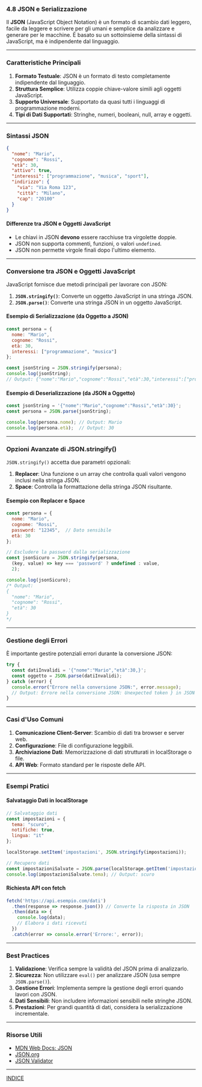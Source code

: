 ### **4.8 JSON e Serializzazione**

Il **JSON** (JavaScript Object Notation) è un formato di scambio dati leggero, facile da leggere e scrivere per gli umani e semplice da analizzare e generare per le macchine. È basato su un sottoinsieme della sintassi di JavaScript, ma è indipendente dal linguaggio.

---

### **Caratteristiche Principali**

1. **Formato Testuale**: JSON è un formato di testo completamente indipendente dal linguaggio.
2. **Struttura Semplice**: Utilizza coppie chiave-valore simili agli oggetti JavaScript.
3. **Supporto Universale**: Supportato da quasi tutti i linguaggi di programmazione moderni.
4. **Tipi di Dati Supportati**: Stringhe, numeri, booleani, null, array e oggetti.

---

### **Sintassi JSON**

```json
{
  "nome": "Mario",
  "cognome": "Rossi",
  "età": 30,
  "attivo": true,
  "interessi": ["programmazione", "musica", "sport"],
  "indirizzo": {
    "via": "Via Roma 123",
    "città": "Milano",
    "cap": "20100"
  }
}
```

#### **Differenze tra JSON e Oggetti JavaScript**

- Le chiavi in JSON **devono** essere racchiuse tra virgolette doppie.
- JSON non supporta commenti, funzioni, o valori `undefined`.
- JSON non permette virgole finali dopo l'ultimo elemento.

---

### **Conversione tra JSON e Oggetti JavaScript**

JavaScript fornisce due metodi principali per lavorare con JSON:

1. **`JSON.stringify()`**: Converte un oggetto JavaScript in una stringa JSON.
2. **`JSON.parse()`**: Converte una stringa JSON in un oggetto JavaScript.

#### **Esempio di Serializzazione (da Oggetto a JSON)**

```javascript
const persona = {
  nome: "Mario",
  cognome: "Rossi",
  età: 30,
  interessi: ["programmazione", "musica"]
};

const jsonString = JSON.stringify(persona);
console.log(jsonString);
// Output: {"nome":"Mario","cognome":"Rossi","età":30,"interessi":["programmazione","musica"]}
```

#### **Esempio di Deserializzazione (da JSON a Oggetto)**

```javascript
const jsonString = '{"nome":"Mario","cognome":"Rossi","età":30}';
const persona = JSON.parse(jsonString);

console.log(persona.nome); // Output: Mario
console.log(persona.età);  // Output: 30
```

---

### **Opzioni Avanzate di JSON.stringify()**

`JSON.stringify()` accetta due parametri opzionali:

1. **Replacer**: Una funzione o un array che controlla quali valori vengono inclusi nella stringa JSON.
2. **Space**: Controlla la formattazione della stringa JSON risultante.

#### **Esempio con Replacer e Space**

```javascript
const persona = {
  nome: "Mario",
  cognome: "Rossi",
  password: "12345",  // Dato sensibile
  età: 30
};

// Escludere la password dalla serializzazione
const jsonSicuro = JSON.stringify(persona, 
  (key, value) => key === 'password' ? undefined : value, 
  2);

console.log(jsonSicuro);
/* Output:
{
  "nome": "Mario",
  "cognome": "Rossi",
  "età": 30
}
*/
```

---

### **Gestione degli Errori**

È importante gestire potenziali errori durante la conversione JSON:

```javascript
try {
  const datiInvalidi = '{"nome":"Mario","età":30,}';
  const oggetto = JSON.parse(datiInvalidi);
} catch (error) {
  console.error("Errore nella conversione JSON:", error.message);
  // Output: Errore nella conversione JSON: Unexpected token } in JSON at position 24
}
```

---

### **Casi d'Uso Comuni**

1. **Comunicazione Client-Server**: Scambio di dati tra browser e server web.
2. **Configurazione**: File di configurazione leggibili.
3. **Archiviazione Dati**: Memorizzazione di dati strutturati in localStorage o file.
4. **API Web**: Formato standard per le risposte delle API.

---

### **Esempi Pratici**

#### **Salvataggio Dati in localStorage**

```javascript
// Salvataggio dati
const impostazioni = {
  tema: "scuro",
  notifiche: true,
  lingua: "it"
};

localStorage.setItem('impostazioni', JSON.stringify(impostazioni));

// Recupero dati
const impostazioniSalvate = JSON.parse(localStorage.getItem('impostazioni'));
console.log(impostazioniSalvate.tema); // Output: scuro
```

#### **Richiesta API con fetch**

```javascript
fetch('https://api.esempio.com/dati')
  .then(response => response.json()) // Converte la risposta in JSON
  .then(data => {
    console.log(data);
    // Elabora i dati ricevuti
  })
  .catch(error => console.error('Errore:', error));
```

---

### **Best Practices**

1. **Validazione**: Verifica sempre la validità del JSON prima di analizzarlo.
2. **Sicurezza**: Non utilizzare `eval()` per analizzare JSON (usa sempre `JSON.parse()`).
3. **Gestione Errori**: Implementa sempre la gestione degli errori quando lavori con JSON.
4. **Dati Sensibili**: Non includere informazioni sensibili nelle stringhe JSON.
5. **Prestazioni**: Per grandi quantità di dati, considera la serializzazione incrementale.

---

### **Risorse Utili**

- [MDN Web Docs: JSON](https://developer.mozilla.org/it/docs/Web/JavaScript/Reference/Global_Objects/JSON)
- [JSON.org](https://www.json.org/json-it.html)
- [JSON Validator](https://jsonlint.com/)

---

[INDICE](README.md)
